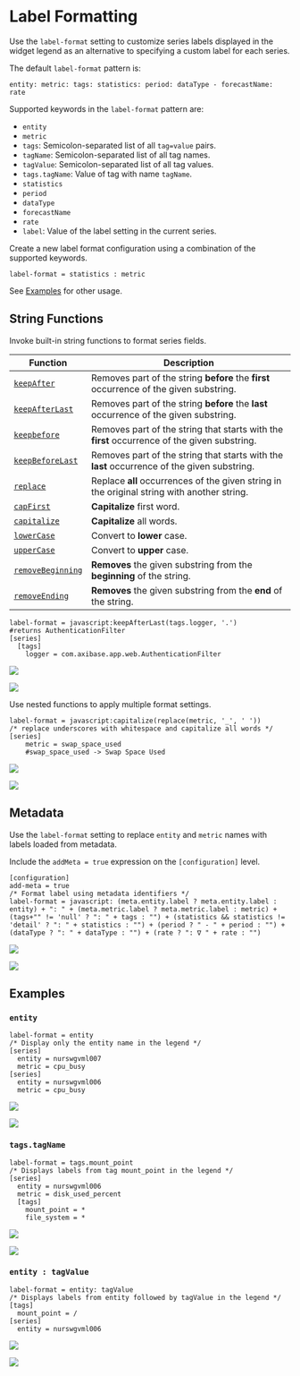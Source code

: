 # Label Formatting

Use the `label-format` setting to customize series labels displayed in the widget legend as an alternative to specifying a custom label for each series.

The default `label-format` pattern is:

```ls
entity: metric: tags: statistics: period: dataType - forecastName: rate
```

Supported keywords in the `label-format` pattern are:

* `entity`
* `metric`
* `tags`: Semicolon-separated list of all `tag=value` pairs.
* `tagName`: Semicolon-separated list of all tag names.
* `tagValue`: Semicolon-separated list of all tag values.
* `tags.tagName`: Value of tag with name `tagName`.
* `statistics`
* `period`
* `dataType`
* `forecastName`
* `rate`
* `label`: Value of the label setting in the current series.

Create a new label format configuration using a combination of the supported keywords.

```ls
label-format = statistics : metric
```

See [Examples](#examples) for other usage.

## String Functions

Invoke built-in string functions to format series fields.

| Function | Description |
|---|---|
<a name="keepafter"></a>[`keepAfter`](#keepafter) | Removes part of the string **before** the **first** occurrence of the given substring. |
<a name="keepafterlast"></a>[`keepAfterLast`](#keepafterlast) | Removes part of the string **before** the **last** occurrence of the given substring.|
<a name="keepbefore"></a>[`keepbefore`](#keepbefore)| Removes part of the string that starts with the **first** occurrence of the given substring. |
<a name="keepbeforelast"></a>[`keepBeforeLast`](#keepbeforelast)| Removes part of the string that starts with the **last** occurrence of the given substring.|
<a name="replace"></a>[`replace`](#replace) | Replace **all** occurrences of the given string in the original string with another string.|
<a name="capFirst"></a>[`capFirst`](#capFirst)| **Capitalize** first word. |
<a name="capitalize"></a>[`capitalize`](#capitalize)| **Capitalize** all words.  |
<a name="lowercase"></a>[`lowerCase`](#lowercase)| Convert to **lower** case.   |
<a name="uppercase"></a>[`upperCase`](#uppercase)| Convert to **upper** case.   |
<a name="removebeginning"></a>[`removeBeginning`](#removebeginning)| **Removes** the given substring from the **beginning** of the string.|
<a name="removeending"></a>[`removeEnding`](#removeending)| **Removes** the given substring from the **end** of the string.  |

```ls
label-format = javascript:keepAfterLast(tags.logger, '.')
#returns AuthenticationFilter
[series]
  [tags]
    logger = com.axibase.app.web.AuthenticationFilter
```

![](./images/string-functions-1.png)

[![](./images/new-button.png)](https://apps.axibase.com/chartlab/7316d5db)

Use nested functions to apply multiple format settings.

```ls
label-format = javascript:capitalize(replace(metric, '_', ' '))
/* replace underscores with whitespace and capitalize all words */
[series]
    metric = swap_space_used
    #swap_space_used -> Swap Space Used
```

![](./images/string-functions-2.png)

[![](./images/new-button.png)](https://apps.axibase.com/chartlab/be788657)

## Metadata

Use the `label-format` setting to replace `entity` and `metric` names with labels loaded from metadata.

Include the `addMeta = true` expression on the `[configuration]` level.

```ls
[configuration]
add-meta = true
/* Format label using metadata identifiers */
label-format = javascript: (meta.entity.label ? meta.entity.label : entity) + ": " + (meta.metric.label ? meta.metric.label : metric) + (tags+"" != 'null' ? ": " + tags : "") + (statistics && statistics != 'detail' ? ": " + statistics : "") + (period ? " - " + period : "") + (dataType ? ": " + dataType : "") + (rate ? ": ∇ " + rate : "")
```

![](./images/metadata-2.png)

[![](./images/new-button.png)](https://apps.axibase.com/chartlab/5d4c12e8)

## Examples

### `entity`

```ls
label-format = entity
/* Display only the entity name in the legend */
[series]
  entity = nurswgvml007
  metric = cpu_busy
[series]
  entity = nurswgvml006
  metric = cpu_busy
```

![](./images/examples-entity-1.png)

[![](./images/new-button.png)](https://apps.axibase.com/chartlab/2f806647)

### `tags.tagName`

```ls
label-format = tags.mount_point
/* Displays labels from tag mount_point in the legend */
[series]
  entity = nurswgvml006
  metric = disk_used_percent
  [tags]
    mount_point = *
    file_system = *  
```

![](./images/tagname-example-1.png)

[![](./images/new-button.png)](https://apps.axibase.com/chartlab/9b128f40)

### `entity : tagValue`

```ls
label-format = entity: tagValue
/* Displays labels from entity followed by tagValue in the legend */
[tags]
  mount_point = /
[series]
  entity = nurswgvml006
```

![](./images/tag-value-example-1.png)

[![](./images/new-button.png)](https://apps.axibase.com/chartlab/324f89a4)
